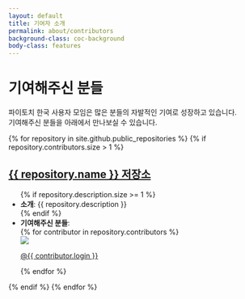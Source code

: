 ```yaml
---
layout: default
title: 기여자 소개
permalink: about/contributors
background-class: coc-background
body-class: features
---
```


<div class="jumbotron jumbotron-fluid">
    <div class="container">
        <h1>기여해주신 분들</h1>
        <p class="lead">
          파이토치 한국 사용자 모임은 많은 분들의 자발적인 기여로 성장하고 있습니다. <br />
          기여해주신 분들을 아래에서 만나보실 수 있습니다.
        </p>
    </div>
</div>

<div class="main-content-wrapper">
  <div class="main-content">
    <div class="container contributors">
      {% for repository in site.github.public_repositories %}
      {% if repository.contributors.size > 1 %}
      <h2><a href="{{ repository.html_url }}" target="_blank">{{ repository.name }} 저장소</a></h2>
        <ul>
        {% if repository.description.size >= 1 %}
          <li><b>소개</b>: {{ repository.description }}</li>
        {% endif %}
          <li><b>기여해주신 분들</b>: </li>
          <div class="row">
          {% for contributor in repository.contributors %}
            <div class="col-xl-2 col-lg-3 col-md-4 col-sm-6 col-12">
              <div class="card contributor-card">
                <div class="card-body">
                  <a href="{{ contributor.html_url }}" target="_blank">
                    <img src="{{ contributor.avatar_url }}" />
                    <p class="card-summary">@{{ contributor.login }}</p>
                  </a>
                </div>
              </div>
            </div>
          {% endfor %}
          </div>
        </ul>
      {% endif %}
      {% endfor %}
    </div>
  </div>
</div>
